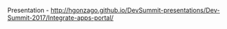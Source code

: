 Presentation - http://hgonzago.github.io/DevSummit-presentations/Dev-Summit-2017/Integrate-apps-portal/
